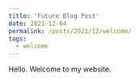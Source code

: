```yaml
---
title: 'Future Blog Post'
date: 2021-12-04
permalink: /posts/2021/12/welcome/
tags:
  - welcome
---
```


Hello. Welcome to my website. 

